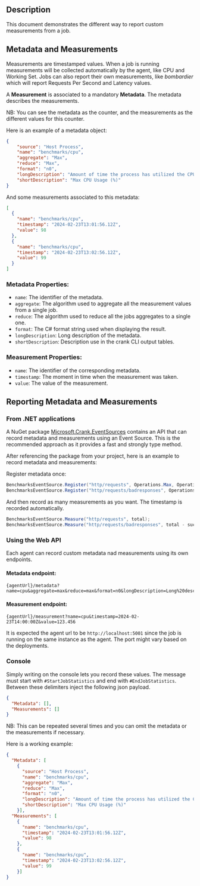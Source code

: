 ## Description

This document demonstrates the different way to report custom measurements from a job.

## Metadata and Measurements

Measurements are timestamped values. When a job is running measurements will be collected automatically by the agent, like
CPU and Working Set. Jobs can also report their own measurements, like _bombardier_ which will report Requests Per Second and 
Latency values.

A __Measurement__ is associated to a mandatory __Metadata__. The metadata describes the measurements.

NB: You can see the metadata as the counter, and the measurements as the different values for this counter.

Here is an example of a metadata object:

```json
{
    "source": "Host Process",
    "name": "benchmarks/cpu",
    "aggregate": "Max",
    "reduce": "Max",
    "format": "n0",
    "longDescription": "Amount of time the process has utilized the CPU out of 100%",
    "shortDescription": "Max CPU Usage (%)"
}
```

And some measurements associated to this metadata:

```json
[
  {
    "name": "benchmarks/cpu",
    "timestamp": "2024-02-23T13:01:56.12Z",
    "value": 98
  },
  {
    "name": "benchmarks/cpu",
    "timestamp": "2024-02-23T13:02:56.12Z",
    "value": 99
  }
]
```

### Metadata Properties:

- `name`: The identifier of the metadata.
- `aggregate`: The algorithm used to aggregate all the measurement values from a single job.
- `reduce`: The algorithm used to reduce all the jobs aggregates to a single one.
- `format`: The C# format string used when displaying the result.
- `longDescription`: Long description of the metadata.
- `shortDescription`: Description use in the crank CLI output tables.

### Measurement Properties:

- `name`: The identifier of the corresponding metadata.
- `timestamp`: The moment in time when the measurement was taken.
- `value`: The value of the measurement.

## Reporting Metadata and Measurements

### From .NET applications

A NuGet package [Microsoft.Crank.EventSources](https://www.nuget.org/packages/Microsoft.Crank.EventSources) contains an API that can record metadata and 
measurements using an Event Source. This is the recommended approach as it provides a fast and strongly type method.

After referencing the package from your project, here is an example to record metadata and measurements:

Register metadata once:

```c#
BenchmarksEventSource.Register("http/requests", Operations.Max, Operations.Sum, "Requests", "Total number of requests", "n0");
BenchmarksEventSource.Register("http/requests/badresponses", Operations.Max, Operations.Sum, "Bad responses", "Non-2xx or 3xx responses", "n0");
```

And then record as many measurements as you want. The timestamp is recorded automatically.

```c#
BenchmarksEventSource.Measure("http/requests", total);
BenchmarksEventSource.Measure("http/requests/badresponses", total - success);
```

### Using the Web API

Each agent can record custom metadata nad measurements using its own endpoints.

#### Metadata endpoint:

```
{agentUrl}/metadata?name=cpu&aggregate=max&reduce=max&format=n0&longDescription=Long%20description&shortDescription=Short%20description
```

#### Measurement endpoint:

```
{agentUrl}/measurement?name=cpu&timestamp=2024-02-23T14:00:00Z&value=123.456
```

It is expected the agent url to be `http://localhost:5001` since the job is running on the same instance as the agent. The port might vary based on the deployments.

### Console 

Simply writing on the console lets you record these values. The message must start with `#StartJobStatistics` and end with `#EndJobStatistics`.
Between these delimiters inject the following json payload.

```json
{
  "Metadata": [],
  "Measurements": []
}
```

NB: This can be repeated several times and you can omit the metadata or the measurements if necessary.

Here is a working example:

```json
{
  "Metadata": [
    {
      "source": "Host Process",
      "name": "benchmarks/cpu",
      "aggregate": "Max",
      "reduce": "Max",
      "format": "n0",
      "longDescription": "Amount of time the process has utilized the CPU out of 100%",
      "shortDescription": "Max CPU Usage (%)"
    }],
  "Measurements": [
    {
      "name": "benchmarks/cpu",
      "timestamp": "2024-02-23T13:01:56.12Z",
      "value": 98
    },
    {
      "name": "benchmarks/cpu",
      "timestamp": "2024-02-23T13:02:56.12Z",
      "value": 99
    }]
}
```

